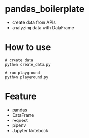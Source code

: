 # pandas_boilerplate
- create data from APIs
- analyzing data with DataFrame

# How to use
```
# create data
python create_data.py

# run playground
python playground.py
```

# Feature
- pandas
- DataFrame
- request
- pipenv
- Jupyter Notebook
